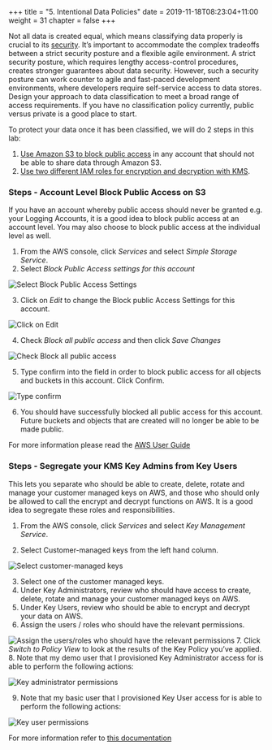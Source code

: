 +++
title = "5. Intentional Data Policies"
date = 2019-11-18T08:23:04+11:00
weight = 31
chapter = false
+++

Not all data is created equal, which means classifying data properly is crucial to its [security](https://aws.amazon.com/blogs/database/best-practices-for-securing-sensitive-data-in-aws-data-stores/). It’s important to accommodate the complex tradeoffs between a strict security posture and a flexible agile environment. A strict security posture, which requires lengthy access-control procedures, creates stronger guarantees about data security. However, such a security posture can work counter to agile and fast-paced development environments, where developers require self-service access to data stores. Design your approach to data classification to meet a broad range of access requirements. If you have no classification policy currently, public versus private is a good place to start.

To protect your data once it has been classified, we will do 2 steps in this lab: 
  1. [Use Amazon S3 to block public access](https://aws.amazon.com/blogs/aws/amazon-s3-block-public-access-another-layer-of-protection-for-your-accounts-and-buckets/) in any account that should not be able to share data through Amazon S3.
  2. [Use two different IAM roles for encryption and decryption with KMS](https://aws.amazon.com/blogs/security/new-whitepaper-available-aws-key-management-service-best-practices/). 

### Steps - Account Level Block Public Access on S3

If you have an account whereby public access should never be granted e.g. your Logging Accounts, it is a good idea to block public access at an account level. You may also choose to block public access at the individual level as well. 

1. From the AWS console, click *Services* and select *Simple Storage Service*.
2. Select *Block Public Access settings for this account*

![Select Block Public Access Settings](/images/Module-5-Image-1.png)

3. Click on *Edit* to change the Block public Access Settings for this account. 

![Click on Edit](/images/Module-5-Image-2.png)

4. Check *Block all public access* and then click *Save Changes*

![Check Block all public access](/images/Module-5-Image-3.png)

5. Type confirm into the field in order to block public access for all objects and buckets in this account. Click Confirm. 

![Type confirm](/images/Module-5-Image-4.png)

6. You should have successfully blocked all public access for this account. Future buckets and objects that are created will no longer be able to be made public. 

For more information please read the [AWS User Guide](https://docs.aws.amazon.com/AmazonS3/latest/userguide/security.html)

### Steps - Segregate your KMS Key Admins from Key Users 

This lets you separate who should be able to create, delete, rotate and manage your customer managed keys on AWS, and those who should only be allowed to call the encrypt and decrypt functions on AWS. It is a good idea to segregate these roles and responsibilities. 

1. From the AWS console, click *Services* and select *Key Management Service*. 

2. Select Customer-managed keys from the left hand column. 

![Select customer-managed keys](/images/Module-5-Image-5.png)

3. Select one of the customer managed keys. 
4. Under Key Administrators, review who should have access to create, delete, rotate and manage your customer managed keys on AWS. 
5. Under Key Users, review who should be able to encrypt and decrypt your data on AWS. 
6. Assign the users / roles who should have the relevant permissions. 

![Assign the users/roles who should have the relevant permissions](/images/Module-5-Image-6.png)
7. Click *Switch to Policy View* to look at the results of the Key Policy you’ve applied. 
8. Note that my demo user that I provisioned Key Administrator access for is able to perform the following actions: 

![Key administrator permissions](/images/Module-5-Image-7.png)

9. Note that my basic user that I provisioned Key User access for is able to perform the following actions: 

![Key user permissions](/images/Module-5-Image-8.png)

For more information refer to [this documentation](https://docs.aws.amazon.com/kms/latest/developerguide/key-policies.html)